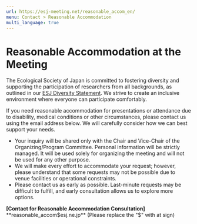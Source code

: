 ```yaml
---
url: https://esj-meeting.net/reasonable_accom_en/
menu: Contact > Reasonable Accommodation
multi_language: true
---
```


# Reasonable Accommodation at the Meeting

The Ecological Society of Japan is committed to fostering diversity and supporting the participation of researchers from all backgrounds, as outlined in our <a href="https://www.esj.ne.jp/esj/e_index.html#diversity" target="_blank">ESJ Diversity Statement</a>. We strive to create an inclusive environment where everyone can participate comfortably.

If you need reasonable accommodation for presentations or attendance due to disability, medical conditions or other circumstances, please contact us using the email address below. We will carefully consider how we can best support your needs.

- Your inquiry will be shared only with the Chair and Vice-Chair of the Organizing/Program Committee. Personal information will be strictly managed. It will be used solely for organizing the meeting and will not be used for any other purpose.
- We will make every effort to accommodate your request; however, please understand that some requests may not be possible due to venue facilities or operational constraints.
- Please contact us as early as possible. Last-minute requests may be difficult to fulfill, and early consultation allows us to explore more options.

**\[Contact for Reasonable Accommodation Consultation\]**  
**reasonable_accom$esj.ne.jp** (Please replace the "$" with at sign)
